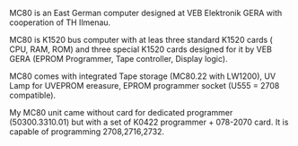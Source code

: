 MC80 is an East German computer designed at VEB Elektronik GERA with cooperation of TH Ilmenau. 

MC80 is K1520 bus computer with at leas three standard K1520 cards ( CPU, RAM, ROM) and three special K1520 cards designed for it by VEB GERA (EPROM Programmer, Tape controller, Display logic).

MC80 comes with integrated Tape storage (MC80.22 with LW1200), UV Lamp for UVEPROM ereasure, EPROM programmer socket (U555 = 2708 compatible).

My MC80 unit came without card for dedicated programmer (50300.3310.01) but with a set of K0422 programmer + 078-2070 card. It is capable of programming 2708,2716,2732. 

